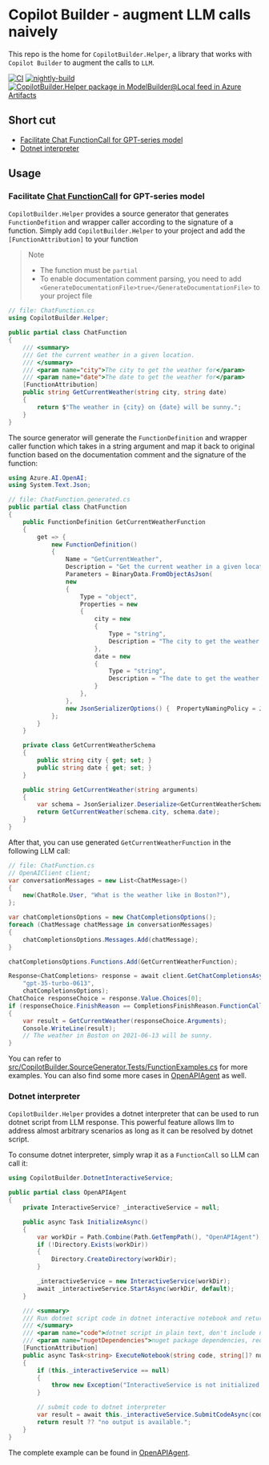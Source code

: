 # Copilot Builder - augment LLM calls naively

This repo is the home for `CopilotBuilder.Helper`, a library that works with `Copilot Builder` to augment the calls to `LLM`.

[![CI](https://github.com/LittleLittleCloud/CopilotBuilder/actions/workflows/ci.yml/badge.svg)](https://github.com/LittleLittleCloud/CopilotBuilder/actions/workflows/ci.yml)
[![nightly-build](https://github.com/LittleLittleCloud/CopilotBuilder/actions/workflows/nightly-build.yml/badge.svg)](https://github.com/LittleLittleCloud/CopilotBuilder/actions/workflows/nightly-build.yml)
[![CopilotBuilder.Helper package in ModelBuilder@Local feed in Azure Artifacts](https://devdiv.feeds.visualstudio.com/_apis/public/Packaging/Feeds/ModelBuilder@Local/Packages/15507809-ade3-4dca-8e6a-24240053710c/Badge)](https://devdiv.visualstudio.com/DevDiv/_artifacts/feed/ModelBuilder@Local/NuGet/CopilotBuilder.Helper?preferRelease=true)

## Short cut
- [Facilitate Chat FunctionCall for GPT-series model](#facilitate-chat-functioncall-for-gpt-series-model)
- [Dotnet interpreter](#dotnet-interpreter)

## Usage
### Facilitate [Chat FunctionCall](https://learn.microsoft.com/en-us/dotnet/api/overview/azure/ai.openai-readme?view=azure-dotnet-preview#use-chat-functions) for GPT-series model
`CopilotBuilder.Helper` provides a source generator that generates `FunctionDefition` and wrapper caller according to the signature of a function. Simply add `CopilotBuilder.Helper` to your project and add the `[FunctionAttribution]` to your function 

> Note
> - The function must be `partial`
> - To enable documentation comment parsing, you need to add `<GenerateDocumentationFile>true</GenerateDocumentationFile>` to your project file


```csharp
// file: ChatFunction.cs
using CopilotBuilder.Helper;

public partial class ChatFunction
{
    /// <summary>
    /// Get the current weather in a given location.
    /// </summary>
    /// <param name="city">The city to get the weather for</param>
    /// <param name="date">The date to get the weather for</param>
    [FunctionAttribution]
    public string GetCurrentWeather(string city, string date)
    {
        return $"The weather in {city} on {date} will be sunny.";
    }
}
```

The source generator will generate the `FunctionDefinition` and wrapper caller function which takes in a string argument and map it back to original function based on the documentation comment and the signature of the function:

```csharp
using Azure.AI.OpenAI;
using System.Text.Json;

// file: ChatFunction.generated.cs
public partial class ChatFunction
{
    public FunctionDefinition GetCurrentWeatherFunction
    {
        get => {
            new FunctionDefinition()
            {
                Name = "GetCurrentWeather",
                Description = "Get the current weather in a given location.",
                Parameters = BinaryData.FromObjectAsJson(
                new
                {
                    Type = "object",
                    Properties = new
                    {
                        city = new
                        {
                            Type = "string",
                            Description = "The city to get the weather for",
                        },
                        date = new
                        {
                            Type = "string",
                            Description = "The date to get the weather for",
                        }
                    },
                },
                new JsonSerializerOptions() {  PropertyNamingPolicy = JsonNamingPolicy.CamelCase }),
            };
        }
    }

    private class GetCurrentWeatherSchema
    {
        public string city { get; set; }
        public string date { get; set; }
    }

    public string GetCurrentWeather(string arguments)
    {
        var schema = JsonSerializer.Deserialize<GetCurrentWeatherSchema>(arguments);
        return GetCurrentWeather(schema.city, schema.date);
    }
}
```

After that, you can use generated `GetCurrentWeatherFunction` in the following LLM call:

```csharp
// file: ChatFunction.cs
// OpenAIClient client;
var conversationMessages = new List<ChatMessage>()
{
    new(ChatRole.User, "What is the weather like in Boston?"),
};

var chatCompletionsOptions = new ChatCompletionsOptions();
foreach (ChatMessage chatMessage in conversationMessages)
{
    chatCompletionsOptions.Messages.Add(chatMessage);
}

chatCompletionsOptions.Functions.Add(GetCurrentWeatherFunction);

Response<ChatCompletions> response = await client.GetChatCompletionsAsync(
    "gpt-35-turbo-0613",
    chatCompletionsOptions);
ChatChoice responseChoice = response.Value.Choices[0];
if (responseChoice.FinishReason == CompletionsFinishReason.FunctionCall && responseChoice.Function.Name == GetCurrentWeatherFunction.Name)
{
    var result = GetCurrentWeather(responseChoice.Arguments);
    Console.WriteLine(result);
    // The weather in Boston on 2021-06-13 will be sunny.
}
```

You can refer to [src/CopilotBuilder.SourceGenerator.Tests/FunctionExamples.cs](./src/CopilotBuilder.SourceGenerator.Tests/FunctionExamples.cs) for more examples. You can also find some more cases in [OpenAPIAgent](./src/CopilotBuilder.Example/OpenAPIAgent/) as well.

### Dotnet interpreter
`CopilotBuilder.Helper` provides a dotnet interpreter that can be used to run dotnet script from LLM response. This powerful feature allows llm to address almost arbitrary scenarios as long as it can be resolved by dotnet script.

To consume dotnet interpreter, simply wrap it as a `FunctionCall` so LLM can call it:
```csharp
using CopilotBuilder.DotnetInteractiveService;

public partial class OpenAPIAgent
{
    private InteractiveService? _interactiveService = null;

    public async Task InitializeAsync()
    {
        var workDir = Path.Combine(Path.GetTempPath(), "OpenAPIAgent");
        if (!Directory.Exists(workDir))
        {
            Directory.CreateDirectory(workDir);
        }

        _interactiveService = new InteractiveService(workDir);
        await _interactiveService.StartAsync(workDir, default);
    }

    /// <summary>
    /// Run dotnet script code in dotnet interactive notebook and return the result.
    /// </summary>
    /// <param name="code">dotnet script in plain text, don't include nuget install script, required.</param>
    /// <param name="nugetDependencies">nuget package dependencies, required.</param>
    [FunctionAttribution]
    public async Task<string> ExecuteNotebook(string code, string[]? nugetDependencies = null)
    {
        if (this._interactiveService == null)
        {
            throw new Exception("InteractiveService is not initialized.");
        }

        // submit code to dotnet interpreter
        var result = await this._interactiveService.SubmitCodeAsync(code, default);
        return result ?? "no output is available.";
    }
}
```

The complete example can be found in [OpenAPIAgent](./src/CopilotBuilder.Example/OpenAPIAgent/OpenAIAgent.dotnetRunnerFunction.cs).


